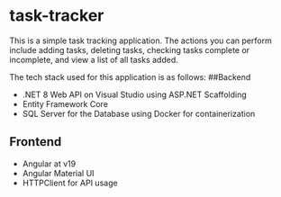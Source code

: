 # task-tracker

This is a simple task tracking application. The actions you can perform include adding tasks, deleting tasks, checking tasks complete or incomplete, and view a list of all tasks added.

The tech stack used for this application is as follows:
##Backend
 - .NET 8 Web API on Visual Studio using ASP.NET Scaffolding
 - Entity Framework Core
 - SQL Server for the Database using Docker for containerization
## Frontend
 - Angular at v19
 - Angular Material UI
 - HTTPClient for API usage
